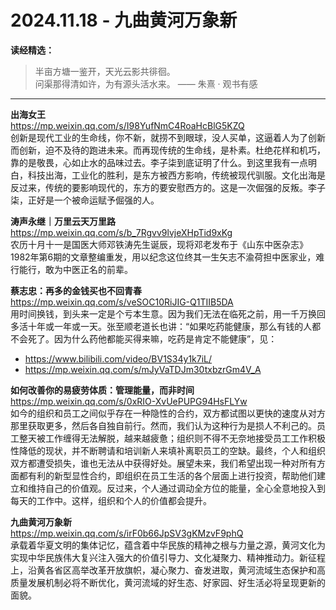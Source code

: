 2024.11.18 - 九曲黄河万象新  
========

**读经精选：**  

> 半亩方塘一鉴开，天光云影共徘徊。  
> 问渠那得清如许，为有源头活水来。
> —— 朱熹 · 观书有感  

---

**出海女王**  
https://mp.weixin.qq.com/s/I98YufNmC4RoaHcBlG5KZQ  
创新是现代工业的生命线，你不新，就捞不到眼球，没人买单，这逼着人为了创新而创新，迫不及待的跑进未来。而再现传统的生命线，是朴素。杜绝花样和机巧，靠的是敬畏，心如止水的品味过去。李子柒到底证明了什么。到这里我有一点明白，科技出海，工业化的胜利，是东方被西方影响，传统被现代驯服。文化出海是反过来，传统的要影响现代的，东方的要安慰西方的。这是一次倔强的反叛。李子柒，正好是一个被命运赋予倔强的人。

**涛声永继｜万里云天万里路**
https://mp.weixin.qq.com/s/b_7Rgvv9lvjeXHpTid9xKg  
农历十月十一是国医大师邓铁涛先生诞辰，现将邓老发布于《山东中医杂志》1982年第6期的文章整编重发，用以纪念这位终其一生矢志不渝荷担中医家业，难行能行，敢为中医正名的前辈。

**蔡志忠：再多的金钱买也不回青春**  
https://mp.weixin.qq.com/s/veSOC10RiJIG-Q1TIIB5DA  
用时间换钱，到头来一定是个亏本生意。因为我们无法在临死之前，用一千万换回多活十年或一年或一天。张至顺老道长也讲：“如果吃药能健康，那么有钱的人都不会死了。因为什么药他都能买得来嘛，吃药是肯定不能健康”，见：  
- https://www.bilibili.com/video/BV1S34y1k7iL/  
- https://mp.weixin.qq.com/s/mJyVaTDJm30txbzrGm4V_A  

**如何改善你的易疲劳体质：管理能量，而非时间**  
https://mp.weixin.qq.com/s/0xRIO-XvUePUPG94HsFLYw  
如今的组织和员工之间似乎存在一种隐性的合约，双方都试图以更快的速度从对方那里获取更多，然后各自独自前行。然而，我们认为这种行为是损人不利己的。员工整天被工作缠得无法解脱，越来越疲惫；组织则不得不无奈地接受员工工作积极性降低的现状，并不断聘请和培训新人来填补离职员工的空缺。最终，个人和组织双方都遭受损失，谁也无法从中获得好处。展望未来，我们希望出现一种对所有方面都有利的新型显性合约，即组织在员工生活的各个层面上进行投资，帮助他们建立和维持自己的价值观。反过来，个人通过调动全方位的能量，全心全意地投入到每天的工作中。这样，组织和个人的价值都会提升。

**九曲黄河万象新**  
https://mp.weixin.qq.com/s/irF0b66JpSV3gKMzvF9phQ  
承载着华夏文明的集体记忆，蕴含着中华民族的精神之根与力量之源，黄河文化为实现中华民族伟大复兴注入强大的价值引导力、文化凝聚力、精神推动力。新征程上，沿黄各省区高举改革开放旗帜，凝心聚力、奋发进取，黄河流域生态保护和高质量发展机制必将不断优化，黄河流域的好生态、好家园、好生活必将呈现更新的面貌。